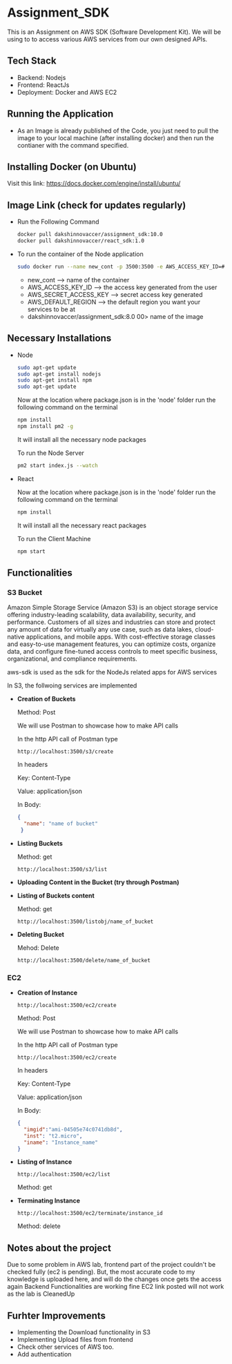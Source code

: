 # Assignment_SDK

This is an Assignment on AWS SDK (Software Development Kit). We will be using to to access various AWS services from our own designed APIs.

## Tech Stack
* Backend: Nodejs
* Frontend: ReactJs
* Deployment: Docker and AWS EC2

## Running the Application
* As an Image is already published of the Code, you just need to pull the image to your local machine (after installing docker) and then run the contianer
  with the command specified.

## Installing Docker (on Ubuntu)
Visit this link: https://docs.docker.com/engine/install/ubuntu/

## Image Link (check for updates regularly)
* Run the Following Command
  ```bash
  docker pull dakshinnovaccer/assignment_sdk:10.0
  docker pull dakshinnovaccer/react_sdk:1.0
  ```
* To run the container of the Node application
  ```bash
  sudo docker run --name new_cont -p 3500:3500 -e AWS_ACCESS_KEY_ID=##### -e AWS_SECRET_ACCESS_KEY=#### -e AWS_DEFAULT_REGION=#### dakshinnovaccer/assignment_sdk:8.0
  ```
  * new_cont --> name of the container
  * AWS_ACCESS_KEY_ID --> the access key generated from the user
  * AWS_SECRET_ACCESS_KEY --> secret access key generated
  * AWS_DEFAULT_REGION --> the default region you want your services to be at
  * dakshinnovaccer/assignment_sdk:8.0 00> name of the image
  
## Necessary Installations
* Node
  ```bash
  sudo apt-get update
  sudo apt-get install nodejs
  sudo apt-get install npm
  sudo apt-get update
  ```
  Now at the location where package.json is in the 'node' folder run the following command on the terminal
  ```bash
  npm install
  npm install pm2 -g
  ```
  It will install all the necessary node packages
  
  To run the Node Server
  ```bash
  pm2 start index.js --watch
  ```

* React
  
  Now at the location where package.json is in the 'node' folder run the following command on the terminal
  ```bash
  npm install
  ```
  It will install all the necessary react packages
  
  To run the Client Machine
  ```bash
  npm start
  ```
  
## Functionalities
### S3 Bucket
Amazon Simple Storage Service (Amazon S3) is an object storage service offering industry-leading scalability, data availability, security, and performance. Customers of all sizes and industries can store and protect any amount of data for virtually any use case, such as data lakes, cloud-native applications, and mobile apps. With cost-effective storage classes and easy-to-use management features, you can optimize costs, organize data, and configure fine-tuned access controls to meet specific business, organizational, and compliance requirements.

aws-sdk is used as the sdk for the NodeJs related apps for AWS services

In S3, the follwoing services are implemented
* **Creation of Buckets**

  Method: Post
  
  We will use Postman to showcase how to make API calls
  
  In the http API call of Postman type 
  ```url
  http://localhost:3500/s3/create
  ```
  In headers
  
  Key: Content-Type
  
  Value: application/json
  
  In Body:
  ```json
  {
    "name": "name of bucket"
   }
  ```
  
  
* **Listing Buckets**

  Method: get
  ```url
  http://localhost:3500/s3/list
  ```
* **Uploading Content in the Bucket (try through Postman)**
  
* **Listing of Buckets content**
  
  Method: get
  ```url
  http://localhost:3500/listobj/name_of_bucket
  ```
* **Deleting Bucket**
  
  Mehod: Delete
  ```url
  http://localhost:3500/delete/name_of_bucket
  
### EC2

* **Creation of Instance**
  ```url
  http://localhost:3500/ec2/create
  ```
  Method: Post
  
  We will use Postman to showcase how to make API calls
  
  In the http API call of Postman type 
  ```url
  http://localhost:3500/ec2/create
  ```
  In headers
  
  Key: Content-Type
  
  Value: application/json
  
  In Body:
  ```json
  {
    "imgid":"ami-04505e74c0741db8d", 
    "inst": "t2.micro",
    "iname": "Instance_name"
  }
  ```
* **Listing of Instance**
  ```API
  http://localhost:3500/ec2/list
  ```
  Method: get
 
* **Terminating Instance** 
  ```API
  http://localhost:3500/ec2/terminate/instance_id
  ```
  Method: delete
 

 ## Notes about the project
 Due to some problem in AWS lab, frontend part of the project couldn't be checked fully (ec2 is pending). But, the most accurate code to my knowledge is
 uploaded here, and will do the changes once gets the access again
 Backend Functionalities are working fine
 EC2 link posted will not work as the lab is CleanedUp
 
 ## Furhter Improvements
 * Implementing the Download functionality in S3
 * Implementing Upload files from frontend
 * Check other services of AWS too.
 * Add authentication


